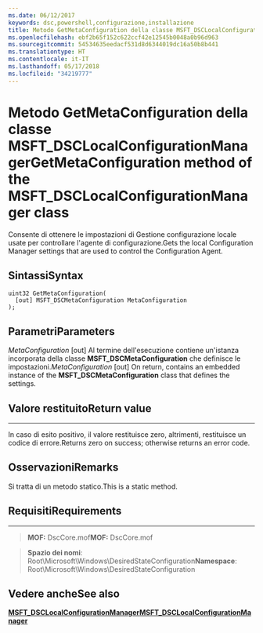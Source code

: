 ```yaml
---
ms.date: 06/12/2017
keywords: dsc,powershell,configurazione,installazione
title: Metodo GetMetaConfiguration della classe MSFT_DSCLocalConfigurationManager
ms.openlocfilehash: ebf2b65f152c622ccf42e12545b0048a0b96d963
ms.sourcegitcommit: 54534635eedacf531d8d6344019dc16a50b8b441
ms.translationtype: HT
ms.contentlocale: it-IT
ms.lasthandoff: 05/17/2018
ms.locfileid: "34219777"
---
```

# <a name="getmetaconfiguration-method-of-the-msftdsclocalconfigurationmanager-class"></a><span data-ttu-id="baaa4-103">Metodo GetMetaConfiguration della classe MSFT_DSCLocalConfigurationManager</span><span class="sxs-lookup"><span data-stu-id="baaa4-103">GetMetaConfiguration method of the MSFT_DSCLocalConfigurationManager class</span></span>

<span data-ttu-id="baaa4-104">Consente di ottenere le impostazioni di Gestione configurazione locale usate per controllare l'agente di configurazione.</span><span class="sxs-lookup"><span data-stu-id="baaa4-104">Gets the local Configuration Manager settings that are used to control the Configuration Agent.</span></span>

<a name="syntax"></a><span data-ttu-id="baaa4-105">Sintassi</span><span class="sxs-lookup"><span data-stu-id="baaa4-105">Syntax</span></span>
------

```mof
uint32 GetMetaConfiguration(
  [out] MSFT_DSCMetaConfiguration MetaConfiguration
);
```

<a name="parameters"></a><span data-ttu-id="baaa4-106">Parametri</span><span class="sxs-lookup"><span data-stu-id="baaa4-106">Parameters</span></span>
----------

<span data-ttu-id="baaa4-107">*MetaConfiguration* \[out\] Al termine dell'esecuzione contiene un'istanza incorporata della classe **MSFT_DSCMetaConfiguration** che definisce le impostazioni.</span><span class="sxs-lookup"><span data-stu-id="baaa4-107">*MetaConfiguration* \[out\] On return, contains an embedded instance of the **MSFT_DSCMetaConfiguration** class that defines the settings.</span></span>

## <a name="return-value"></a><span data-ttu-id="baaa4-108">Valore restituito</span><span class="sxs-lookup"><span data-stu-id="baaa4-108">Return value</span></span>
------------

<span data-ttu-id="baaa4-109">In caso di esito positivo, il valore restituisce zero, altrimenti, restituisce un codice di errore.</span><span class="sxs-lookup"><span data-stu-id="baaa4-109">Returns zero on success; otherwise returns an error code.</span></span>

## <a name="remarks"></a><span data-ttu-id="baaa4-110">Osservazioni</span><span class="sxs-lookup"><span data-stu-id="baaa4-110">Remarks</span></span>

<span data-ttu-id="baaa4-111">Si tratta di un metodo statico.</span><span class="sxs-lookup"><span data-stu-id="baaa4-111">This is a static method.</span></span>

## <a name="requirements"></a><span data-ttu-id="baaa4-112">Requisiti</span><span class="sxs-lookup"><span data-stu-id="baaa4-112">Requirements</span></span>
------------
><span data-ttu-id="baaa4-113">**MOF:** DscCore.mof</span><span class="sxs-lookup"><span data-stu-id="baaa4-113">**MOF:** DscCore.mof</span></span>

><span data-ttu-id="baaa4-114">**Spazio dei nomi**: Root\Microsoft\Windows\DesiredStateConfiguration</span><span class="sxs-lookup"><span data-stu-id="baaa4-114">**Namespace**: Root\Microsoft\Windows\DesiredStateConfiguration</span></span>


## <a name="see-also"></a><span data-ttu-id="baaa4-115">Vedere anche</span><span class="sxs-lookup"><span data-stu-id="baaa4-115">See also</span></span>


[<span data-ttu-id="baaa4-116">**MSFT_DSCLocalConfigurationManager**</span><span class="sxs-lookup"><span data-stu-id="baaa4-116">**MSFT_DSCLocalConfigurationManager**</span></span>](msft-dsclocalconfigurationmanager.md)